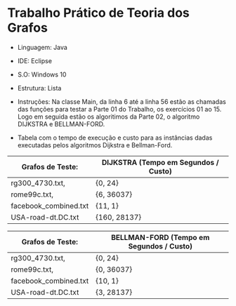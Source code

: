 # Trabalho Prático de Teoria dos Grafos



* Linguagem:  Java

* IDE:  Eclipse

* S.O: Windows 10

* Estrutura:  Lista

* Instruções:  Na classe Main, da linha 6 até a linha 56 estão as chamadas das funções para testar a Parte 01 do Trabalho, os exercícios 01 ao 15. Logo em seguida estão os algoritimos da Parte 02, o algoritmo DIJKSTRA e BELLMAN-FORD.


* Tabela com o tempo de execução e custo para as instâncias dadas executadas pelos algoritmos Dijkstra e Bellman-Ford.


| Grafos de Teste:      	| DIJKSTRA (Tempo em Segundos / Custo) 	| 
|-----------------------	|--------------------------------------	|
| rg300_4730.txt,       	| {0, 24}                              	| 
| rome99c.txt,          	| {6, 36037}                           	| 
| facebook_combined.txt 	| {11, 1}                              	| 
| USA-road-dt.DC.txt    	| {160, 28137}                         	| 



| Grafos de Teste:      	| BELLMAN-FORD (Tempo em Segundos / Custo)  | 
|-----------------------	|-----------------------------------------	|
| rg300_4730.txt,       	| {0, 24}                                 	| 
| rome99c.txt,          	| {0, 36037}                              	| 
| facebook_combined.txt 	| {10, 1}                                 	| 
| USA-road-dt.DC.txt    	| {3, 28137}                              	| 

